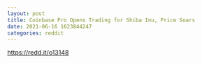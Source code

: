```yaml
--- 
layout: post 
title: Coinbase Pro Opens Trading for Shiba Inu, Price Soars 
date: 2021-06-16 1623844247 
categories: reddit 
--- 
```

https://redd.it/o13148